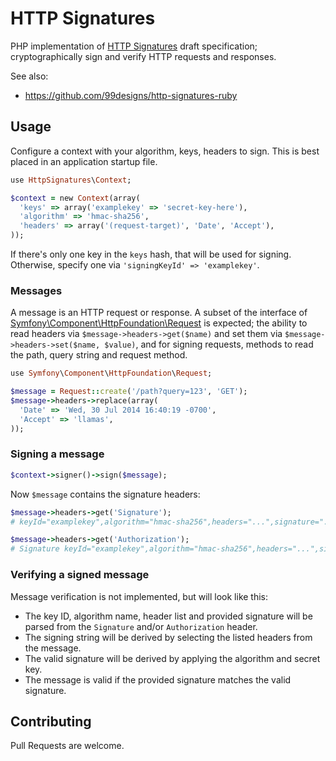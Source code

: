 # HTTP Signatures

PHP implementation of [HTTP Signatures][draft03] draft specification;
cryptographically sign and verify HTTP requests and responses.

See also:

* https://github.com/99designs/http-signatures-ruby


## Usage

Configure a context with your algorithm, keys, headers to sign.
This is best placed in an application startup file.

```rb
use HttpSignatures\Context;

$context = new Context(array(
  'keys' => array('examplekey' => 'secret-key-here'),
  'algorithm' => 'hmac-sha256',
  'headers' => array('(request-target)', 'Date', 'Accept'),
));
```

If there's only one key in the `keys` hash, that will be used for signing.
Otherwise, specify one via `'signingKeyId' => 'examplekey'`.

### Messages

A message is an HTTP request or response. A subset of the interface of
[Symfony\Component\HttpFoundation\Request] is expected; the ability to read
headers via `$message->headers->get($name)` and set them via
`$message->headers->set($name, $value)`, and for signing requests, methods to
read the path, query string and request method.

```rb
use Symfony\Component\HttpFoundation\Request;

$message = Request::create('/path?query=123', 'GET');
$message->headers->replace(array(
  'Date' => 'Wed, 30 Jul 2014 16:40:19 -0700',
  'Accept' => 'llamas',
));
```

### Signing a message

```rb
$context->signer()->sign($message);
```

Now `$message` contains the signature headers:

```rb
$message->headers->get('Signature');
# keyId="examplekey",algorithm="hmac-sha256",headers="...",signature="..."

$message->headers->get('Authorization');
# Signature keyId="examplekey",algorithm="hmac-sha256",headers="...",signature="..."
```

### Verifying a signed message

Message verification is not implemented, but will look like this:

* The key ID, algorithm name, header list and provided signature will be parsed
  from the `Signature` and/or `Authorization` header.
* The signing string will be derived by selecting the listed headers from the
  message.
* The valid signature will be derived by applying the algorithm and secret key.
* The message is valid if the provided signature matches the valid signature.


## Contributing

Pull Requests are welcome.


[draft03]: http://tools.ietf.org/html/draft-cavage-http-signatures-03
[Symfony\Component\HttpFoundation\Request]: https://github.com/symfony/HttpFoundation/blob/master/Request.php

